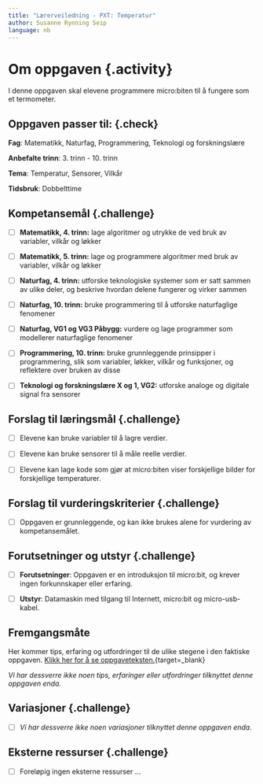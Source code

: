 ```yaml
---
title: "Lærerveiledning - PXT: Temperatur"
author: Susanne Rynning Seip
language: nb
---
```


# Om oppgaven {.activity}

I denne oppgaven skal elevene programmere micro:biten til å fungere som et termometer.

## Oppgaven passer til: {.check}

 __Fag__: Matematikk, Naturfag, Programmering, Teknologi og forskningslære

__Anbefalte trinn__: 3. trinn - 10. trinn

__Tema__: Temperatur, Sensorer, Vilkår

__Tidsbruk__: Dobbelttime

## Kompetansemål {.challenge}

- [ ] __Matematikk, 4. trinn:__ lage algoritmer og utrykke de ved bruk av variabler, vilkår og løkker

- [ ] __Matematikk, 5. trinn:__ lage og programmere algoritmer med bruk av variabler, vilkår og løkker

- [ ] __Naturfag, 4. trinn:__ utforske teknologiske systemer som er satt sammen av ulike deler, og beskrive hvordan delene fungerer og virker sammen

- [ ] __Naturfag, 10. trinn:__ bruke programmering til å utforske naturfaglige fenomener

- [ ] __Naturfag, VG1 og VG3 Påbygg:__ vurdere og lage programmer som modellerer naturfaglige fenomener

- [ ] __Programmering, 10. trinn:__ bruke grunnleggende prinsipper i programmering, slik som variabler, løkker, vilkår og funksjoner, og reflektere over bruken av disse

- [ ] __Teknologi og forskningslære X og 1, VG2:__ utforske analoge og digitale signal fra sensorer

## Forslag til læringsmål {.challenge}

- [ ] Elevene kan bruke variabler til å lagre verdier.

- [ ] Elevene kan bruke sensorer til å måle reelle verdier.

- [ ] Elevene kan lage kode som gjør at micro:biten viser forskjellige bilder for forskjellige temperaturer.

## Forslag til vurderingskriterier {.challenge}

- [ ] Oppgaven er grunnleggende, og kan ikke brukes alene for vurdering av kompetansemålet.

## Forutsetninger og utstyr {.challenge}

- [ ] __Forutsetninger__: Oppgaven er en introduksjon til micro:bit, og krever ingen forkunnskaper eller erfaring.

- [ ] __Utstyr__: Datamaskin med tilgang til Internett, micro:bit og micro-usb-kabel.

## Fremgangsmåte

Her kommer tips, erfaring og utfordringer til de ulike stegene i den faktiske
oppgaven. [Klikk her for å se
oppgaveteksten.](../pxt_temperatur/temperatur.html){target=_blank}

_Vi har dessverre ikke noen tips, erfaringer eller utfordringer tilknyttet denne
oppgaven enda._

## Variasjoner {.challenge}

- [ ]  _Vi har dessverre ikke noen variasjoner tilknyttet denne oppgaven enda._

## Eksterne ressurser {.challenge}

- [ ] Foreløpig ingen eksterne ressurser ...
